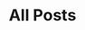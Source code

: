---
layout: post-index
permalink: /blog/
title: All Posts
tagline: A List of Posts
tags: [blog]
image:
  feature: beach.jpg
---